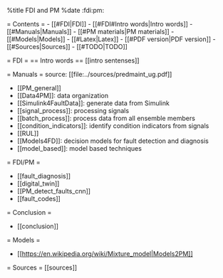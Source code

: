 %title FDI and PM
%date
:fdi:pm:

= Contents =
    - [[#FDI|FDI]]
        - [[#FDI#Intro words|Intro words]]
    - [[#Manuals|Manuals]]
    - [[#PM materials|PM materials]]
    - [[#Models|Models]]
    - [[#Latex|Latex]]
    - [[#PDF version|PDF version]]
    - [[#Sources|Sources]]
    - [[#TODO|TODO]]

= FDI =
== Intro words ==
[[intro sentenses]]

= Manuals =
source: [[file:../sources/predmaint_ug.pdf]]
- [[PM_general]]
- [[Data4PM]]: data organization
- [[Simulink4FaultData]]: generate data from Simulink
- [[signal_process]]: processing signals
- [[batch_process]]: process data from all ensemble members
- [[condition_indicators]]: identify condition indicators from signals
- [[RUL]]
- [[Models4FD]]: decision models for fault detection and diagnosis
- [[model_based]]: model based techniques

= FDI/PM =
- [[fault_diagnosis]]
- [[digital_twin]]
- [[PM_detect_faults_cnn]]
- [[fault_codes]]

= Conclusion =
- [[conclusion]]
 
= Models =
- [[https://en.wikipedia.org/wiki/Mixture_model|Models2PM]]

= Sources =
[[sources]]
